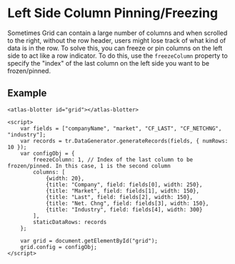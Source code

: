 # Left Side Column Pinning/Freezing

Sometimes Grid can contain a large number of columns and when scrolled to the right, without the row header, users might lose track of what kind of data is in the row.
To solve this, you can freeze or pin columns on the left side to act like a row indicator. To do this, use the `freezeColumn` property to specify the "index" of the last column on the left side you want to be frozen/pinned.

## Example

```live
<atlas-blotter id="grid"></atlas-blotter>

<script>
	var fields = ["companyName", "market", "CF_LAST", "CF_NETCHNG", "industry"];
	var records = tr.DataGenerator.generateRecords(fields, { numRows: 10 });
	var configObj = {
		freezeColumn: 1, // Index of the last column to be frozen/pinned. In this case, 1 is the second column
		columns: [
			{width: 20},
			{title: "Company", field: fields[0], width: 250},
			{title: "Market", field: fields[1], width: 150},
			{title: "Last", field: fields[2], width: 150},
			{title: "Net. Chng", field: fields[3], width: 150},
			{title: "Industry", field: fields[4], width: 300}
		],
		staticDataRows: records
	};

	var grid = document.getElementById("grid");
	grid.config = configObj;
</script>
```
